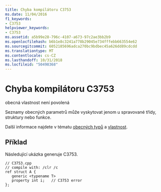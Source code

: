 ```yaml
---
title: Chyba kompilátoru C3753
ms.date: 11/04/2016
f1_keywords:
- C3753
helpviewer_keywords:
- C3753
ms.assetid: a5b99e28-796c-4107-a673-97c2ae3bb2b9
ms.openlocfilehash: b6b1e8c3241a778b29045e734fffebb663554e62
ms.sourcegitcommit: 6052185696adca270bc9bdbec45a626dd89cdcdd
ms.translationtype: MT
ms.contentlocale: cs-CZ
ms.lasthandoff: 10/31/2018
ms.locfileid: "50498368"
---
```

# <a name="compiler-error-c3753"></a>Chyba kompilátoru C3753

obecná vlastnost není povolená

Seznamy obecných parametrů může vyskytovat jenom u spravované třídy, struktury nebo funkce.

Další informace najdete v tématu [obecných typů](../../windows/generics-cpp-component-extensions.md) a [vlastnost](../../windows/property-cpp-component-extensions.md).

## <a name="example"></a>Příklad

Následující ukázka generuje C3753.

```
// C3753.cpp
// compile with: /clr /c
ref struct A {
   generic <typename T>
   property int i;   // C3753 error
};
```